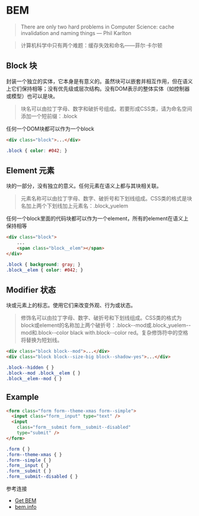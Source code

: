 
# BEM

> There are only two hard problems in Computer Science: cache invalidation and naming things — Phil Karlton

> 计算机科学中只有两个难题：缓存失效和命名——菲尔·卡尔顿


## Block 块

封装一个独立的实体，它本身是有意义的。虽然块可以嵌套并相互作用，但在语义上它们保持相等；没有优先级或层次结构。没有DOM表示的整体实体（如控制器或模型）也可以是块。

> 块名可以由拉丁字母、数字和破折号组成。若要形成CSS类，请为命名空间添加一个短前缀：.block

任何一个DOM块都可以作为一个block
```html
<div class="block">...</div>
```

```css
.block { color: #042; }
```

## Element 元素

块的一部分，没有独立的意义。任何元素在语义上都与其块相关联。
> 元素名称可以由拉丁字母、数字、破折号和下划线组成。CSS类的格式是块名加上两个下划线加上元素名：.block_yuelem

任何一个block里面的代码块都可以作为一个element，所有的element在语义上保持相等

```html
<div class="block">
    ...
    <span class="block__elem"></span>
</div>
```
```css
.block { background: gray; }
.block__elem { color: #042; }
```

## Modifier 状态

块或元素上的标志。使用它们来改变外观、行为或状态。
> 修饰名可以由拉丁字母、数字、破折号和下划线组成。CSS类的格式为block或element的名称加上两个破折号：.block--mod或.block_yuelem--mod和.block--color black with.block--color red。复杂修饰符中的空格将替换为短划线。

```html
<div class="block block--mod">...</div>
<div class="block block--size-big block--shadow-yes">...</div>
```

```css
.block--hidden { }
.block--mod .block__elem { }
.block__elem--mod { }
```

## Example

```html
<form class="form form--theme-xmas form--simple">
  <input class="form__input" type="text" />
  <input
    class="form__submit form__submit--disabled"
    type="submit" />
</form>
```
```css
.form { }
.form--theme-xmas { }
.form--simple { }
.form__input { }
.form__submit { }
.form__submit--disabled { }
```

参考连接
- [Get BEM](http://getbem.com)
- [bem.info](https://en.bem.info/methodology/quick-start/)



